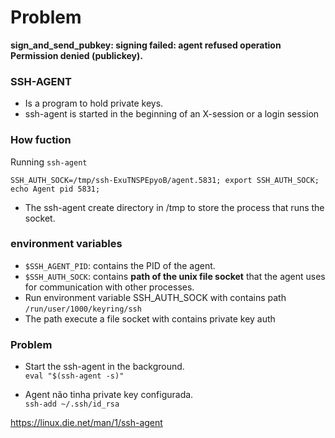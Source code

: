 # Problem 
**sign_and_send_pubkey: signing failed: agent refused operation
Permission denied (publickey).**


### SSH-AGENT
- Is a program to hold private keys.<br/>
- ssh-agent is started in the beginning of an X-session or a login session


### How fuction
Running `ssh-agent`<br/>
```
SSH_AUTH_SOCK=/tmp/ssh-ExuTNSPEpyoB/agent.5831; export SSH_AUTH_SOCK;
echo Agent pid 5831;
```
- The ssh-agent create directory in /tmp to store the process that runs the socket.


###  environment variables
- `$SSH_AGENT_PID`: contains the PID of the agent.
- `$SSH_AUTH_SOCK`: contains **path of the unix file socket** that the agent uses for communication with other processes.
 - Run environment variable SSH_AUTH_SOCK with contains path `/run/user/1000/keyring/ssh`<br/>
 - The path execute a file socket with contains private key auth
 

### Problem
- Start the ssh-agent in the background.<br/>
`eval "$(ssh-agent -s)"`

- Agent não tinha private key configurada.<br/>
`ssh-add ~/.ssh/id_rsa`


https://linux.die.net/man/1/ssh-agent

